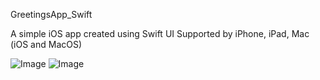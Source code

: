 GreetingsApp_Swift

A simple iOS app created using Swift UI
Supported by iPhone, iPad, Mac (iOS and MacOS)


![Image](https://github.com/user-attachments/assets/7c43dd0c-01a1-4ccd-b7bd-b891f94c6002)
![Image](https://github.com/user-attachments/assets/bd62de3c-075d-4b54-8600-b13112e3b593)

